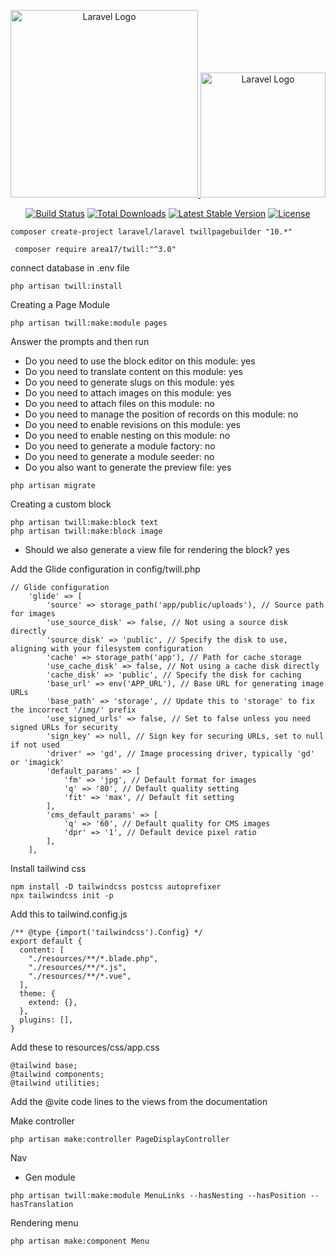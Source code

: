 <p align="center">
    <a href="https://laravel.com" target="_blank">
        <img src="https://raw.githubusercontent.com/laravel/art/master/logo-lockup/5%20SVG/2%20CMYK/1%20Full%20Color/laravel-logolockup-cmyk-red.svg" width="300" alt="Laravel Logo">
    </a>
    <a href="https://twillcms.com" target="_blank">
        <img src="https://twillcms.com/docs/assets/twill_cms_logo.png" width="200" alt="Laravel Logo">
    </a>
</p>

<p align="center">
<a href="https://github.com/laravel/framework/actions"><img src="https://github.com/laravel/framework/workflows/tests/badge.svg" alt="Build Status"></a>
<a href="https://packagist.org/packages/laravel/framework"><img src="https://img.shields.io/packagist/dt/laravel/framework" alt="Total Downloads"></a>
<a href="https://packagist.org/packages/laravel/framework"><img src="https://img.shields.io/packagist/v/laravel/framework" alt="Latest Stable Version"></a>
<a href="https://packagist.org/packages/laravel/framework"><img src="https://img.shields.io/packagist/l/laravel/framework" alt="License"></a>
</p>

```
composer create-project laravel/laravel twillpagebuilder "10.*"   
```

```
 composer require area17/twill:"^3.0"            
```

connect database in .env file

```
php artisan twill:install      
```

Creating a Page Module
```
php artisan twill:make:module pages
```

Answer the prompts and then run
- Do you need to use the block editor on this module: yes
- Do you need to translate content on this module: yes
- Do you need to generate slugs on this module: yes
- Do you need to attach images on this module: yes
- Do you need to attach files on this module: no
- Do you need to manage the position of records on this module: no
- Do you need to enable revisions on this module: yes
- Do you need to enable nesting on this module: no
- Do you need to generate a module factory: no
- Do you need to generate a module seeder: no
- Do you also want to generate the preview file: yes

```
php artisan migrate
```

Creating a custom block

```
php artisan twill:make:block text
php artisan twill:make:block image
```
- Should we also generate a view file for rendering the block? yes

Add the Glide  configuration in config/twill.php

```
// Glide configuration
    'glide' => [
        'source' => storage_path('app/public/uploads'), // Source path for images
        'use_source_disk' => false, // Not using a source disk directly
        'source_disk' => 'public', // Specify the disk to use, aligning with your filesystem configuration
        'cache' => storage_path('app'), // Path for cache storage
        'use_cache_disk' => false, // Not using a cache disk directly
        'cache_disk' => 'public', // Specify the disk for caching
        'base_url' => env('APP_URL'), // Base URL for generating image URLs
        'base_path' => 'storage', // Update this to 'storage' to fix the incorrect '/img/' prefix
        'use_signed_urls' => false, // Set to false unless you need signed URLs for security
        'sign_key' => null, // Sign key for securing URLs, set to null if not used
        'driver' => 'gd', // Image processing driver, typically 'gd' or 'imagick'
        'default_params' => [
            'fm' => 'jpg', // Default format for images
            'q' => '80', // Default quality setting
            'fit' => 'max', // Default fit setting
        ],
        'cms_default_params' => [
            'q' => '60', // Default quality for CMS images
            'dpr' => '1', // Default device pixel ratio
        ],
    ],
```

Install tailwind css
```
npm install -D tailwindcss postcss autoprefixer
npx tailwindcss init -p
```

Add this to tailwind.config.js
```
/** @type {import('tailwindcss').Config} */
export default {
  content: [
    "./resources/**/*.blade.php",
    "./resources/**/*.js",
    "./resources/**/*.vue",
  ],
  theme: {
    extend: {},
  },
  plugins: [],
}
```

Add these to resources/css/app.css
```
@tailwind base;
@tailwind components;
@tailwind utilities;
```

Add the @vite code lines to the views from the documentation

Make controller
```
php artisan make:controller PageDisplayController
```

Nav

- Gen module
```
php artisan twill:make:module MenuLinks --hasNesting --hasPosition --hasTranslation
```

Rendering menu
```
php artisan make:component Menu
```


